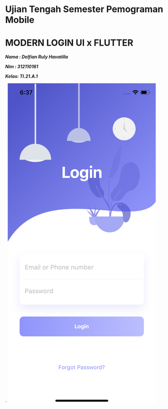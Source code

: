 # Ujian Tengah Semester Pemograman Mobile
# MODERN LOGIN UI x FLUTTER
**_<p>Nama : Delfian Ruly Havatilla</p>_**
**_<p>Nim : 312110161</p>_**
**_<p>Kelas: TI.21.A.1</p>_**`
![delfian](./img/hasil.png)
